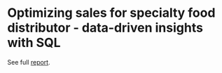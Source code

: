 Optimizing sales for specialty food distributor - data-driven insights with SQL
===

See full [report](main.ipynb).